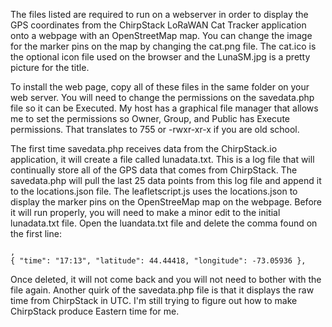 The files listed are required to run on a webserver in order to display the GPS coordinates from the ChirpStack LoRaWAN Cat Tracker application onto a webpage with an OpenStreetMap map.
You can change the image for the marker pins on the map by changing the cat.png file.
The cat.ico is the optional icon file used on the browser and the LunaSM.jpg is a pretty picture for the title.

To install the web page, copy all of these files in the same folder on your web server.
You will need to change the permissions on the savedata.php file so it can be Executed.
My host has a graphical file manager that allows me to set the permissions so Owner, Group, and Public has Execute permissions. That translates to 755 or -rwxr-xr-x if you are old school.

The first time savedata.php receives data from the ChirpStack.io application, it will create a file called lunadata.txt. This is a log file that will continually store all of the GPS data that comes from ChirpStack. The savedata.php will pull the last 25 data points from this log file and append it to the locations.json file. The leafletscript.js uses the locations.json to display the marker pins on the OpenStreeMap map on the webpage.
Before it will run properly, you will need to make a minor edit to the initial lunadata.txt file.
Open the luandata.txt file and delete the comma found on the first line:

	,  
	{ "time": "17:13", "latitude": 44.44418, "longitude": -73.05936 }, 

Once deleted, it will not come back and you will not need to bother with the file again.
Another quirk of the savedata.php file is that it displays the raw time from ChirpStack in UTC. I'm still trying to figure out how to make ChirpStack produce Eastern time for me.
